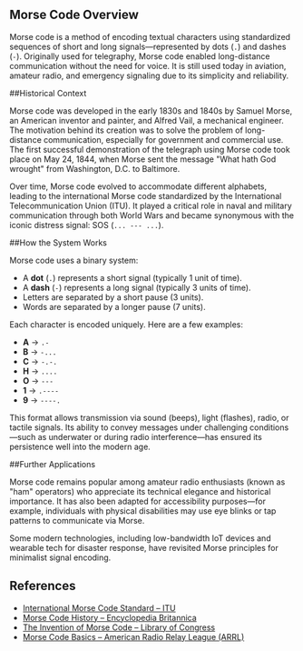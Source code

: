 ## Morse Code Overview

Morse code is a method of encoding textual characters using standardized sequences of short and long signals—represented by dots (`.`) and dashes (`-`). Originally used for telegraphy, Morse code enabled long-distance communication without the need for voice. It is still used today in aviation, amateur radio, and emergency signaling due to its simplicity and reliability.

##Historical Context

Morse code was developed in the early 1830s and 1840s by Samuel Morse, an American inventor and painter, and Alfred Vail, a mechanical engineer. The motivation behind its creation was to solve the problem of long-distance communication, especially for government and commercial use. The first successful demonstration of the telegraph using Morse code took place on May 24, 1844, when Morse sent the message "What hath God wrought" from Washington, D.C. to Baltimore.

Over time, Morse code evolved to accommodate different alphabets, leading to the international Morse code standardized by the International Telecommunication Union (ITU). It played a critical role in naval and military communication through both World Wars and became synonymous with the iconic distress signal: SOS (`... --- ...`).

##How the System Works

Morse code uses a binary system:
- A **dot** (`.`) represents a short signal (typically 1 unit of time).
- A **dash** (`-`) represents a long signal (typically 3 units of time).
- Letters are separated by a short pause (3 units).
- Words are separated by a longer pause (7 units).

Each character is encoded uniquely. Here are a few examples:
- **A** → `.-`
- **B** → `-...`
- **C** → `-.-.`
- **H** → `....`
- **O** → `---`
- **1** → `.----`
- **9** → `----.`

This format allows transmission via sound (beeps), light (flashes), radio, or tactile signals. Its ability to convey messages under challenging conditions—such as underwater or during radio interference—has ensured its persistence well into the modern age.

##Further Applications

Morse code remains popular among amateur radio enthusiasts (known as "ham" operators) who appreciate its technical elegance and historical importance. It has also been adapted for accessibility purposes—for example, individuals with physical disabilities may use eye blinks or tap patterns to communicate via Morse.

Some modern technologies, including low-bandwidth IoT devices and wearable tech for disaster response, have revisited Morse principles for minimalist signal encoding.

## References

- [International Morse Code Standard – ITU](https://www.itu.int/en/ITU-R/information/promotion/Pages/morsecode.aspx)
- [Morse Code History – Encyclopedia Britannica](https://www.britannica.com/technology/Morse-Code)
- [The Invention of Morse Code – Library of Congress](https://www.loc.gov/everyday-mysteries/item/what-hath-god-wrought/)
- [Morse Code Basics – American Radio Relay League (ARRL)](http://www.arrl.org/morse-code)
